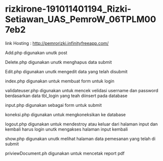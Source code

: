# rizkirone-191011401194_Rizki-Setiawan_UAS_PemroW_06TPLM007eb2

link Hosting : http://pemrorizki.infinityfreeapp.com/


Add.php digunakan unutk post 

Delete.php digunakan unutk menghapus data submit 

Edit.php digunakan unutk mengedit data yang telah disubmit

index.php digunakan untuk membuat form untuk login

validateuser.php digunakan untuk mencek velidasi username dan password berdasarkan data tbl_login yang teah diinsert pada database

input.php digunakan sebagai form untuk submit

koneksi.php digunakan untuk mengkoneksikan ke database 

logout.php digunakan untuk mendestroy atau keluar dari halaman input dan kembali harus login unutk mengakses halaman input kembali 

show.php digunakan unutk melihat halaman data pemesanan yang telah di submit

priviewDocument.ph digunakan untuk mencetak report pdf

